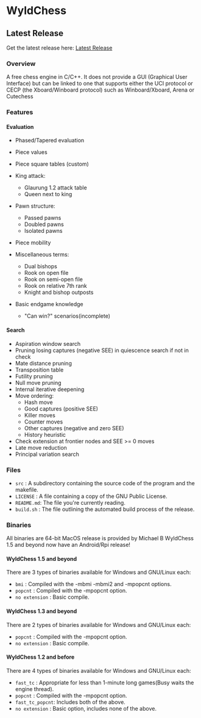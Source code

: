 # WyldChess

## Latest Release
Get the latest release here: [Latest Release](https://github.com/Mk-Chan/WyldChess/releases/latest)

### Overview
A free chess engine in C/C++. It does not provide a GUI (Graphical User Interface)
but can be linked to one that supports either the UCI protocol or CECP (the Xboard/Winboard protocol) such as Winboard/Xboard, Arena or Cutechess

### Features

#### Evaluation
* Phased/Tapered evaluation
* Piece values
* Piece square tables (custom)
* King attack:
	* Glaurung 1.2 attack table
	* Queen next to king

* Pawn structure:
	* Passed pawns
	* Doubled pawns
	* Isolated pawns

* Piece mobility
* Miscellaneous terms:
	* Dual bishops
	* Rook on open file
	* Rook on semi-open file
	* Rook on relative 7th rank
	* Knight and bishop outposts

* Basic endgame knowledge
    * "Can win?" scenarios(incomplete)

#### Search
* Aspiration window search
* Pruning losing captures (negative SEE) in quiescence search if not in check
* Mate distance pruning
* Transposition table
* Futility pruning
* Null move pruning
* Internal iterative deepening
* Move ordering:
    * Hash move
    * Good captures (positive SEE)
    * Killer moves
    * Counter moves
    * Other captures (negative and zero SEE)
    * History heuristic
* Check extension at frontier nodes and SEE >= 0 moves
* Late move reduction
* Principal variation search

### Files
* `src`      : A subdirectory containing the source code of the program and the makefile.
* `LICENSE`  : A file containing a copy of the GNU Public License.
* `README.md`: The file you're currently reading.
* `build.sh` : The file outlining the automated build process of the release.

### Binaries
All binaries are 64-bit
MacOS release is provided by Michael B
WyldChess 1.5 and beyond now have an Android/Rpi release!

#### WyldChess 1.5 and beyond

There are 3 types of binaries available for Windows and GNU/Linux each:

* `bmi`           : Compiled with the -mbmi -mbmi2 and -mpopcnt options.
* `popcnt`        : Compiled with the -mpopcnt option.
* `no extension`  : Basic compile.

#### WyldChess 1.3 and beyond

There are 2 types of binaries available for Windows and GNU/Linux each:

* `popcnt`        : Compiled with the -mpopcnt option.
* `no extension`  : Basic compile.

#### WyldChess 1.2 and before

There are 4 types of binaries available for Windows and GNU/Linux each:

* `fast_tc`       : Appropriate for less than 1-minute long games(Busy waits the engine thread).
* `popcnt`        : Compiled with the -mpopcnt option.
* `fast_tc_popcnt`: Includes both of the above.
* `no extension`  : Basic option, includes none of the above.
